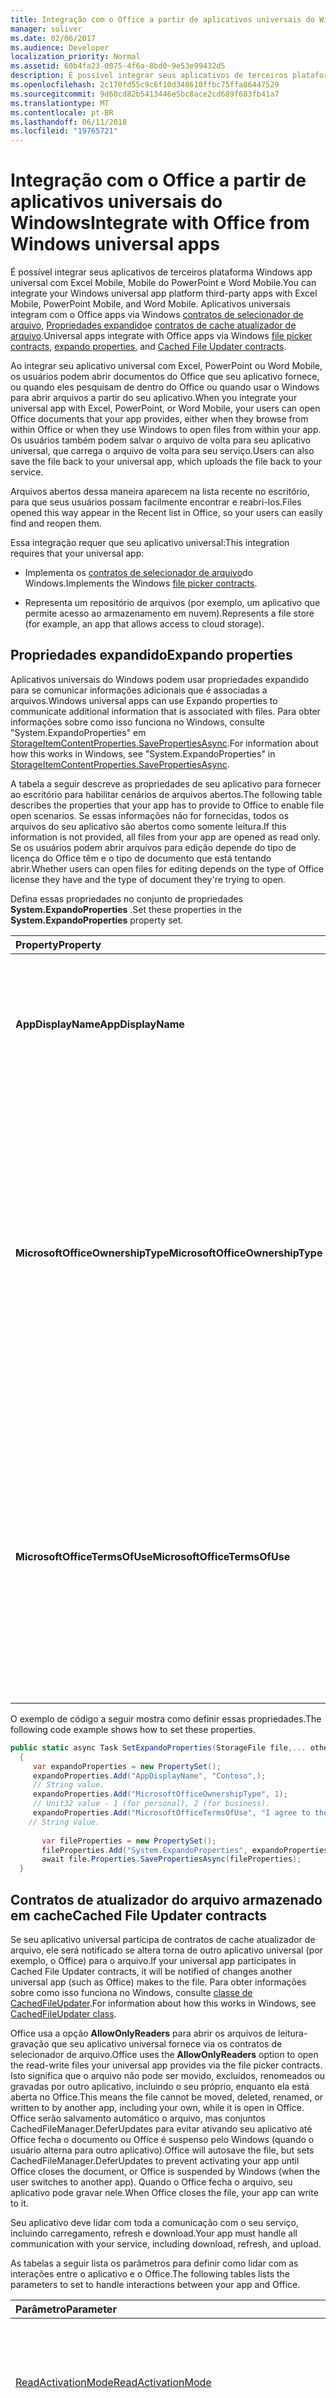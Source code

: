 ```yaml
---
title: Integração com o Office a partir de aplicativos universais do Windows
manager: soliver
ms.date: 02/06/2017
ms.audience: Developer
localization_priority: Normal
ms.assetid: 60b4fa23-0075-4f6a-8bd0-9e53e99432d5
description: É possível integrar seus aplicativos de terceiros plataforma Windows app universal com Excel Mobile, Mobile do PowerPoint e Word Mobile. Aplicativos universais integram-se com aplicativos do Office por meio de contratos de selecionador de arquivo do Windows, propriedades expandido e contratos de cache atualizador de arquivo.
ms.openlocfilehash: 2c170fd55c9c6f10d348610ffbc75ffa86447529
ms.sourcegitcommit: 9d60cd82b5413446e5bc8ace2cd689f683fb41a7
ms.translationtype: MT
ms.contentlocale: pt-BR
ms.lasthandoff: 06/11/2018
ms.locfileid: "19765721"
---
```

# <a name="integrate-with-office-from-windows-universal-apps"></a><span data-ttu-id="b1ed4-104">Integração com o Office a partir de aplicativos universais do Windows</span><span class="sxs-lookup"><span data-stu-id="b1ed4-104">Integrate with Office from Windows universal apps</span></span>

<span data-ttu-id="b1ed4-105">É possível integrar seus aplicativos de terceiros plataforma Windows app universal com Excel Mobile, Mobile do PowerPoint e Word Mobile.</span><span class="sxs-lookup"><span data-stu-id="b1ed4-105">You can integrate your Windows universal app platform third-party apps with Excel Mobile, PowerPoint Mobile, and Word Mobile.</span></span> <span data-ttu-id="b1ed4-106">Aplicativos universais integram com o Office apps via Windows [contratos de selecionador de arquivo](https://msdn.microsoft.com/en-us/library/windows/apps/hh465174.aspx), [Propriedades expandido](https://msdn.microsoft.com/en-us/library/windows/apps/xaml/hh770655.aspx)e [contratos de cache atualizador de arquivo](https://msdn.microsoft.com/en-us/library/windows/apps/windows.storage.provider.cachedfileupdater.aspx).</span><span class="sxs-lookup"><span data-stu-id="b1ed4-106">Universal apps integrate with Office apps via Windows [file picker contracts](https://msdn.microsoft.com/en-us/library/windows/apps/hh465174.aspx), [expando properties](https://msdn.microsoft.com/en-us/library/windows/apps/xaml/hh770655.aspx), and [Cached File Updater contracts](https://msdn.microsoft.com/en-us/library/windows/apps/windows.storage.provider.cachedfileupdater.aspx).</span></span>
  
<span data-ttu-id="b1ed4-107">Ao integrar seu aplicativo universal com Excel, PowerPoint ou Word Mobile, os usuários podem abrir documentos do Office que seu aplicativo fornece, ou quando eles pesquisam de dentro do Office ou quando usar o Windows para abrir arquivos a partir do seu aplicativo.</span><span class="sxs-lookup"><span data-stu-id="b1ed4-107">When you integrate your universal app with Excel, PowerPoint, or Word Mobile, your users can open Office documents that your app provides, either when they browse from within Office or when they use Windows to open files from within your app.</span></span> <span data-ttu-id="b1ed4-108">Os usuários também podem salvar o arquivo de volta para seu aplicativo universal, que carrega o arquivo de volta para seu serviço.</span><span class="sxs-lookup"><span data-stu-id="b1ed4-108">Users can also save the file back to your universal app, which uploads the file back to your service.</span></span>
  
<span data-ttu-id="b1ed4-109">Arquivos abertos dessa maneira aparecem na lista recente no escritório, para que seus usuários possam facilmente encontrar e reabri-los.</span><span class="sxs-lookup"><span data-stu-id="b1ed4-109">Files opened this way appear in the Recent list in Office, so your users can easily find and reopen them.</span></span>
  
<span data-ttu-id="b1ed4-110">Essa integração requer que seu aplicativo universal:</span><span class="sxs-lookup"><span data-stu-id="b1ed4-110">This integration requires that your universal app:</span></span>
    
- <span data-ttu-id="b1ed4-111">Implementa os [contratos de selecionador de arquivo](https://msdn.microsoft.com/en-us/library/windows/apps/hh465174.aspx)do Windows.</span><span class="sxs-lookup"><span data-stu-id="b1ed4-111">Implements the Windows [file picker contracts](https://msdn.microsoft.com/en-us/library/windows/apps/hh465174.aspx).</span></span>
    
- <span data-ttu-id="b1ed4-112">Representa um repositório de arquivos (por exemplo, um aplicativo que permite acesso ao armazenamento em nuvem).</span><span class="sxs-lookup"><span data-stu-id="b1ed4-112">Represents a file store (for example, an app that allows access to cloud storage).</span></span>
    
## <a name="expando-properties"></a><span data-ttu-id="b1ed4-113">Propriedades expandido</span><span class="sxs-lookup"><span data-stu-id="b1ed4-113">Expando properties</span></span>

<span data-ttu-id="b1ed4-114">Aplicativos universais do Windows podem usar propriedades expandido para se comunicar informações adicionais que é associadas a arquivos.</span><span class="sxs-lookup"><span data-stu-id="b1ed4-114">Windows universal apps can use Expando properties to communicate additional information that is associated with files.</span></span> <span data-ttu-id="b1ed4-115">Para obter informações sobre como isso funciona no Windows, consulte "System.ExpandoProperties" em [StorageItemContentProperties.SavePropertiesAsync](https://msdn.microsoft.com/en-us/library/windows/apps/xaml/hh770655.aspx).</span><span class="sxs-lookup"><span data-stu-id="b1ed4-115">For information about how this works in Windows, see "System.ExpandoProperties" in [StorageItemContentProperties.SavePropertiesAsync](https://msdn.microsoft.com/en-us/library/windows/apps/xaml/hh770655.aspx).</span></span>
  
<span data-ttu-id="b1ed4-116">A tabela a seguir descreve as propriedades de seu aplicativo para fornecer ao escritório para habilitar cenários de arquivos abertos.</span><span class="sxs-lookup"><span data-stu-id="b1ed4-116">The following table describes the properties that your app has to provide to Office to enable file open scenarios.</span></span> <span data-ttu-id="b1ed4-117">Se essas informações não for fornecidas, todos os arquivos do seu aplicativo são abertos como somente leitura.</span><span class="sxs-lookup"><span data-stu-id="b1ed4-117">If this information is not provided, all files from your app are opened as read only.</span></span> <span data-ttu-id="b1ed4-118">Se os usuários podem abrir arquivos para edição depende do tipo de licença do Office têm e o tipo de documento que está tentando abrir.</span><span class="sxs-lookup"><span data-stu-id="b1ed4-118">Whether users can open files for editing depends on the type of Office license they have and the type of document they're trying to open.</span></span>
  
<span data-ttu-id="b1ed4-119">Defina essas propriedades no conjunto de propriedades **System.ExpandoProperties** .</span><span class="sxs-lookup"><span data-stu-id="b1ed4-119">Set these properties in the **System.ExpandoProperties** property set.</span></span> 
  
|<span data-ttu-id="b1ed4-120">**Property**</span><span class="sxs-lookup"><span data-stu-id="b1ed4-120">**Property**</span></span>|<span data-ttu-id="b1ed4-121">**Descrição**</span><span class="sxs-lookup"><span data-stu-id="b1ed4-121">**Description**</span></span>|<span data-ttu-id="b1ed4-122">**Type**</span><span class="sxs-lookup"><span data-stu-id="b1ed4-122">**Type**</span></span>|<span data-ttu-id="b1ed4-123">**Exemplo**</span><span class="sxs-lookup"><span data-stu-id="b1ed4-123">**Example**</span></span>|
|:-----|:-----|:-----|:-----|
|<span data-ttu-id="b1ed4-124">**AppDisplayName**</span><span class="sxs-lookup"><span data-stu-id="b1ed4-124">**AppDisplayName**</span></span> <br/> |<span data-ttu-id="b1ed4-125">Nome do provedor para exibir ao usuário.</span><span class="sxs-lookup"><span data-stu-id="b1ed4-125">Provider name to display to the user.</span></span> <span data-ttu-id="b1ed4-126">Aparece em vários locais no Office, como a lista de documentos recentes.</span><span class="sxs-lookup"><span data-stu-id="b1ed4-126">Appears in multiple places in Office, such as the recent document list.</span></span>  <br/> |<span data-ttu-id="b1ed4-127">Cadeia de caracteres</span><span class="sxs-lookup"><span data-stu-id="b1ed4-127">String</span></span>  <br/> |<span data-ttu-id="b1ed4-128">Contoso</span><span class="sxs-lookup"><span data-stu-id="b1ed4-128">Contoso</span></span>  <br/> |
|<span data-ttu-id="b1ed4-129">**MicrosoftOfficeOwnershipType**</span><span class="sxs-lookup"><span data-stu-id="b1ed4-129">**MicrosoftOfficeOwnershipType**</span></span> <br/> |<span data-ttu-id="b1ed4-130">Para licenciamento, indique se o local do documento/é trabalho/comercial ou pessoal/consumidor.</span><span class="sxs-lookup"><span data-stu-id="b1ed4-130">For licensing, indicate whether the document/location is Personal/Consumer or Work/Business.</span></span> <span data-ttu-id="b1ed4-131">Os valores permitidos são 1 (pessoais) e 2 (comercial).</span><span class="sxs-lookup"><span data-stu-id="b1ed4-131">Allowed values are 1 (personal) and 2 (business).</span></span> <span data-ttu-id="b1ed4-132">Por exemplo, se o arquivo do seu usuário é armazenado em negócios da Contoso, use o valor "2" para a empresa.</span><span class="sxs-lookup"><span data-stu-id="b1ed4-132">For example, if your user's file is stored in Contoso Business, use the value "2" for business.</span></span>  <br/> |<span data-ttu-id="b1ed4-133">Unit32</span><span class="sxs-lookup"><span data-stu-id="b1ed4-133">Unit32</span></span>  <br/> | <span data-ttu-id="b1ed4-134">1 ou 2</span><span class="sxs-lookup"><span data-stu-id="b1ed4-134">1 or 2</span></span>  <br/> <span data-ttu-id="b1ed4-135">Por exemplo, se o arquivo do seu usuário é armazenado em negócios da Contoso, esse arquivo deve marcado 2 para negócios.</span><span class="sxs-lookup"><span data-stu-id="b1ed4-135">For example, if your user's file is stored in Contoso Business, this file should be marked 2 for business.</span></span>  <br/> |
|<span data-ttu-id="b1ed4-136">**MicrosoftOfficeTermsOfUse**</span><span class="sxs-lookup"><span data-stu-id="b1ed4-136">**MicrosoftOfficeTermsOfUse**</span></span> <br/> |<span data-ttu-id="b1ed4-137">Texto legal para declarar que as informações fornecidas são precisas por nossos termos de uso.</span><span class="sxs-lookup"><span data-stu-id="b1ed4-137">Legal text to declare that the information you provide is accurate per our terms of use.</span></span> <span data-ttu-id="b1ed4-138">Esse texto não é exibido ao usuário.</span><span class="sxs-lookup"><span data-stu-id="b1ed4-138">This text is not displayed to the user.</span></span> <span data-ttu-id="b1ed4-139">É um contrato entre você, o provedor de aplicativo e da Microsoft.</span><span class="sxs-lookup"><span data-stu-id="b1ed4-139">It is an agreement between you, the application provider, and Microsoft.</span></span>  <br/> <span data-ttu-id="b1ed4-140">Veja o seguinte para ver um exemplo.</span><span class="sxs-lookup"><span data-stu-id="b1ed4-140">See the following for an example.</span></span>  <br/> | <span data-ttu-id="b1ed4-141">Cadeia de caracteres</span><span class="sxs-lookup"><span data-stu-id="b1ed4-141">String</span></span>  <br/> | <span data-ttu-id="b1ed4-142">Eu concordar com os termos localizados em[https://go.microsoft.com/fwlink/p/?LinkId=528381](third-party-applications-integrating-with-office-mobile-products.md)</span><span class="sxs-lookup"><span data-stu-id="b1ed4-142">I agree to the terms located in [https://go.microsoft.com/fwlink/p/?LinkId=528381](third-party-applications-integrating-with-office-mobile-products.md)</span></span> <br/> |
   
<span data-ttu-id="b1ed4-143">O exemplo de código a seguir mostra como definir essas propriedades.</span><span class="sxs-lookup"><span data-stu-id="b1ed4-143">The following code example shows how to set these properties.</span></span>
  
```cs
public static async Task SetExpandoProperties(StorageFile file,... other params ...) 
  { 
     var expandoProperties = new PropertySet(); 
     expandoProperties.Add("AppDisplayName", "Contoso",);  
     // String value. 
     expandoProperties.Add("MicrosoftOfficeOwnershipType", 1);  
     // Unit32 value - 1 (for personal), 2 (for business).  
     expandoProperties.Add("MicrosoftOfficeTermsOfUse", "I agree to the terms located at https://go.microsoft.com/fwlink/p/?LinkId=528381");   
    // String value. 
          
       var fileProperties = new PropertySet(); 
       fileProperties.Add("System.ExpandoProperties", expandoProperties); 
       await file.Properties.SavePropertiesAsync(fileProperties); 
  } 

```

## <a name="cached-file-updater-contracts"></a><span data-ttu-id="b1ed4-144">Contratos de atualizador do arquivo armazenado em cache</span><span class="sxs-lookup"><span data-stu-id="b1ed4-144">Cached File Updater contracts</span></span>

<span data-ttu-id="b1ed4-145">Se seu aplicativo universal participa de contratos de cache atualizador de arquivo, ele será notificado se altera torna de outro aplicativo universal (por exemplo, o Office) para o arquivo.</span><span class="sxs-lookup"><span data-stu-id="b1ed4-145">If your universal app participates in Cached File Updater contracts, it will be notified of changes another universal app (such as Office) makes to the file.</span></span> <span data-ttu-id="b1ed4-146">Para obter informações sobre como isso funciona no Windows, consulte [classe de CachedFileUpdater](https://msdn.microsoft.com/en-us/library/windows/apps/windows.storage.provider.cachedfileupdater.aspx).</span><span class="sxs-lookup"><span data-stu-id="b1ed4-146">For information about how this works in Windows, see [CachedFileUpdater class](https://msdn.microsoft.com/en-us/library/windows/apps/windows.storage.provider.cachedfileupdater.aspx).</span></span>
  
<span data-ttu-id="b1ed4-147">Office usa a opção **AllowOnlyReaders** para abrir os arquivos de leitura-gravação que seu aplicativo universal fornece via os contratos de selecionador de arquivo.</span><span class="sxs-lookup"><span data-stu-id="b1ed4-147">Office uses the **AllowOnlyReaders** option to open the read-write files your universal app provides via the file picker contracts.</span></span> <span data-ttu-id="b1ed4-148">Isto significa que o arquivo não pode ser movido, excluídos, renomeados ou gravadas por outro aplicativo, incluindo o seu próprio, enquanto ela está aberta no Office.</span><span class="sxs-lookup"><span data-stu-id="b1ed4-148">This means the file cannot be moved, deleted, renamed, or written to by another app, including your own, while it is open in Office.</span></span> <span data-ttu-id="b1ed4-149">Office serão salvamento automático o arquivo, mas conjuntos CachedFileManager.DeferUpdates para evitar ativando seu aplicativo até Office fecha o documento ou Office é suspenso pelo Windows (quando o usuário alterna para outro aplicativo).</span><span class="sxs-lookup"><span data-stu-id="b1ed4-149">Office will autosave the file, but sets CachedFileManager.DeferUpdates to prevent activating your app until Office closes the document, or Office is suspended by Windows (when the user switches to another app).</span></span> <span data-ttu-id="b1ed4-150">Quando o Office fecha o arquivo, seu aplicativo pode gravar nele.</span><span class="sxs-lookup"><span data-stu-id="b1ed4-150">When Office closes the file, your app can write to it.</span></span> 
  
<span data-ttu-id="b1ed4-151">Seu aplicativo deve lidar com toda a comunicação com o seu serviço, incluindo carregamento, refresh e download.</span><span class="sxs-lookup"><span data-stu-id="b1ed4-151">Your app must handle all communication with your service, including download, refresh, and upload.</span></span>
  
<span data-ttu-id="b1ed4-152">As tabelas a seguir lista os parâmetros para definir como lidar com as interações entre o aplicativo e o Office.</span><span class="sxs-lookup"><span data-stu-id="b1ed4-152">The following tables lists the parameters to set to handle interactions between your app and Office.</span></span>
  
|<span data-ttu-id="b1ed4-153">**Parâmetro**</span><span class="sxs-lookup"><span data-stu-id="b1ed4-153">**Parameter**</span></span>|<span data-ttu-id="b1ed4-154">**Descrição**</span><span class="sxs-lookup"><span data-stu-id="b1ed4-154">**Description**</span></span>|
|:-----|:-----|
|[<span data-ttu-id="b1ed4-155">ReadActivationMode</span><span class="sxs-lookup"><span data-stu-id="b1ed4-155">ReadActivationMode</span></span>](https://msdn.microsoft.com/en-us/library/windows/apps/windows.storage.provider.readactivationmode.aspx) <br/> |<span data-ttu-id="b1ed4-156">Defina **BeforeAccess** para permitir que o seu aplicativo atualizar o arquivo antes de enviá-lo ao escritório.</span><span class="sxs-lookup"><span data-stu-id="b1ed4-156">Set **BeforeAccess** to allow your app to update the file before it sends it to Office.</span></span>  <br/> |
|[<span data-ttu-id="b1ed4-157">WriteActivationMode</span><span class="sxs-lookup"><span data-stu-id="b1ed4-157">WriteActivationMode</span></span>](https://msdn.microsoft.com/en-us/library/windows/apps/windows.storage.provider.writeactivationmode.aspx) <br/> |<span data-ttu-id="b1ed4-158">Defina **ReadOnly** para tornar o arquivo somente leitura.</span><span class="sxs-lookup"><span data-stu-id="b1ed4-158">Set **ReadOnly** to make the file read only.</span></span> <span data-ttu-id="b1ed4-159">Defina **AfterWrite** para garantir que seu aplicativo será acionado pelo CacheFileUpdater quando o Office for concluído com o arquivo.</span><span class="sxs-lookup"><span data-stu-id="b1ed4-159">Set **AfterWrite** to ensure that your app will be triggered by the CacheFileUpdater when Office is finished with the file.</span></span><br/><br/><span data-ttu-id="b1ed4-160">**Observação**: se você não definir **AfterWrite**, seu aplicativo não será notificado para carregar as alterações, que significa que as alterações do usuário só será locais.</span><span class="sxs-lookup"><span data-stu-id="b1ed4-160">**NOTE**: If you do not set **AfterWrite**, your app will not be notified to upload the changes, which means that the user's changes will only be local.</span></span>           |
|[<span data-ttu-id="b1ed4-161">CachedFileOptions.RequireUpdateOnAccess</span><span class="sxs-lookup"><span data-stu-id="b1ed4-161">CachedFileOptions.RequireUpdateOnAccess</span></span>](https://msdn.microsoft.com/en-us/library/windows/apps/windows.storage.provider.cachedfileoptions.aspx) <br/> |<span data-ttu-id="b1ed4-162">Defina essa propriedade para garantir que o seu aplicativo pode atualizar o arquivo quando um usuário acessa-lo da lista recente.</span><span class="sxs-lookup"><span data-stu-id="b1ed4-162">Set this property to ensure that your app can update the file when a user accesses it from the Recent list.</span></span>  <br/> |
   
## <a name="invoking-office-from-your-app"></a><span data-ttu-id="b1ed4-163">Office de invocação do seu aplicativo</span><span class="sxs-lookup"><span data-stu-id="b1ed4-163">Invoking Office from your app</span></span>

<span data-ttu-id="b1ed4-164">Quando um usuário abre um documento do Office a partir de seu aplicativo, o documento pode abrir no Excel Mobile, Mobile do PowerPoint e Word Mobile.</span><span class="sxs-lookup"><span data-stu-id="b1ed4-164">When a user opens an Office document from your app, the document can open in Excel Mobile, PowerPoint Mobile, and Word Mobile.</span></span> <span data-ttu-id="b1ed4-165">Por exemplo, quando um usuário seleciona um \*arquivo. docx no seu aplicativo, o Word Mobile inicia com o \*arquivo. docx aberto.</span><span class="sxs-lookup"><span data-stu-id="b1ed4-165">For example, when a user selects a \*.docx file in your app, Word Mobile launches with the \*.docx file opened.</span></span> <span data-ttu-id="b1ed4-166">O aplicativo do Office que abre se baseia em qual aplicativo usuário associado com o tipo de arquivo.</span><span class="sxs-lookup"><span data-stu-id="b1ed4-166">The Office app that opens is based on which app the user associated with the file type.</span></span>
  
<span data-ttu-id="b1ed4-167">Para abrir um arquivo do seu aplicativo no escritório, é recomendável que você use **LaunchFileAsync()** para iniciar o arquivo.</span><span class="sxs-lookup"><span data-stu-id="b1ed4-167">To open a file from your app in Office, we recommend that you use **LaunchFileAsync()** to launch the file.</span></span> <span data-ttu-id="b1ed4-168">Não recomendamos que você use **LaunchUriAsync()** para iniciar o arquivo, pois isso fará com que o aplicativo registrado para o esquema de URI para início (o navegador), em vez do Office.</span><span class="sxs-lookup"><span data-stu-id="b1ed4-168">We don't recommend that you use **LaunchUriAsync()** to launch the file because that will cause the application registered for the URI scheme to launch (the browser) instead of Office.</span></span> <span data-ttu-id="b1ed4-169">Embora **LaunchUriAsync()** com a opção **LauncherOptions.ContentType()** pode chamar Office, neste caso o arquivo aberto está marcado como temporário e é somente leitura no Office.</span><span class="sxs-lookup"><span data-stu-id="b1ed4-169">Although **LaunchUriAsync()** with the **LauncherOptions.ContentType()** option can invoke Office, in this case the file opened is marked as temporary and is read-only in Office.</span></span> 
  
<span data-ttu-id="b1ed4-170">Para obter mais informações, consulte [classe de iniciador](https://msdn.microsoft.com/en-us/library/windows/apps/windows.system.launcher.aspx).</span><span class="sxs-lookup"><span data-stu-id="b1ed4-170">For more information, see [Launcher class](https://msdn.microsoft.com/en-us/library/windows/apps/windows.system.launcher.aspx).</span></span>
  
## <a name="temporary-and-read-only-files"></a><span data-ttu-id="b1ed4-171">Arquivos temporários e somente leitura</span><span class="sxs-lookup"><span data-stu-id="b1ed4-171">Temporary and read-only files</span></span>

<span data-ttu-id="b1ed4-172">Defina o atributo **FILE_ATTRIBUTE_TEMPORARY** arquivos temporários e o atributo **FILE_ATTRIBUTE_READONLY** em arquivos somente leitura em seu aplicativo.</span><span class="sxs-lookup"><span data-stu-id="b1ed4-172">Set the **FILE_ATTRIBUTE_TEMPORARY** attribute on temporary files and the **FILE_ATTRIBUTE_READONLY** attribute on read-only files in your app.</span></span> 
  
<span data-ttu-id="b1ed4-173">Arquivos com os atributos **FILE_ATTRIBUTE_TEMPORARY** ou **FILE_ATTRIBUTE_READONLY** definir abertos como somente leitura no Office.</span><span class="sxs-lookup"><span data-stu-id="b1ed4-173">Files that have the **FILE_ATTRIBUTE_TEMPORARY** or **FILE_ATTRIBUTE_READONLY** attributes set open as read-only in Office.</span></span> <span data-ttu-id="b1ed4-174">O **FILE_ATTRIBUTE_TEMPORARY** também impede que o arquivo que aparecem na lista recente.</span><span class="sxs-lookup"><span data-stu-id="b1ed4-174">The **FILE_ATTRIBUTE_TEMPORARY** also prevents the file from appearing in the Recent list.</span></span> 
  
<span data-ttu-id="b1ed4-175">Para obter mais informações sobre os atributos de arquivo, consulte a [função de SetFileAttributes](https://msdn.microsoft.com/en-us/library/windows/desktop/aa365535%28v=vs.85%29.aspx).</span><span class="sxs-lookup"><span data-stu-id="b1ed4-175">For more information about file attributes, see [SetFileAttributes function](https://msdn.microsoft.com/en-us/library/windows/desktop/aa365535%28v=vs.85%29.aspx).</span></span>
  
## <a name="other-best-practices"></a><span data-ttu-id="b1ed4-176">Outras práticas recomendadas</span><span class="sxs-lookup"><span data-stu-id="b1ed4-176">Other best practices</span></span>

<span data-ttu-id="b1ed4-177">Para otimizar a consistência de arquivo, por exemplo quando edições conflitantes ou erros ocorrem, aplique as seguintes práticas recomendadas:</span><span class="sxs-lookup"><span data-stu-id="b1ed4-177">To optimize for file consistency, for example when conflicting edits or errors occur, apply the following best practices:</span></span>
  
- <span data-ttu-id="b1ed4-178">Evitar conflitos de salvamento.</span><span class="sxs-lookup"><span data-stu-id="b1ed4-178">Prevent save conflicts.</span></span>
    
  - <span data-ttu-id="b1ed4-179">Pausar carrega quando ocorrem de conflitos de servidor para evitar a bifurcação (somente bifurcação quando o Office não tem mais um arquivo de gravação abrir).</span><span class="sxs-lookup"><span data-stu-id="b1ed4-179">Pause uploads when server conflicts occur to avoid forking (only fork when Office no longer has a write file open).</span></span> <span data-ttu-id="b1ed4-180">Normalmente, se um arquivo do seu aplicativo estiver aberto no Office, seu aplicativo será ativado somente quando o escritório fecha ou está suspenso pelo Windows.</span><span class="sxs-lookup"><span data-stu-id="b1ed4-180">Typically, if a file from your app is open in Office, your app is activated only when Office closes or is suspended by Windows.</span></span>
    
  - <span data-ttu-id="b1ed4-181">Se você precisar de UI para lidar com conflitos, implemente notificações da proposta.</span><span class="sxs-lookup"><span data-stu-id="b1ed4-181">If you need UI to handle conflicts, implement toast notifications.</span></span> <span data-ttu-id="b1ed4-182">UI completa não está disponível quando o Office é suspenso.</span><span class="sxs-lookup"><span data-stu-id="b1ed4-182">Full UI is not available when Office is suspended.</span></span>
    
- <span data-ttu-id="b1ed4-183">Lidar com erros.</span><span class="sxs-lookup"><span data-stu-id="b1ed4-183">Handle errors.</span></span>
    
  - <span data-ttu-id="b1ed4-184">Quando um bloqueio for liberado, notificar os usuários sobre o conflito e fornecer um caminho para resolvê-lo no seu aplicativo.</span><span class="sxs-lookup"><span data-stu-id="b1ed4-184">When a lock is released, notify users of the conflict and provide a path to resolve it within your app.</span></span>
    
## <a name="see-also"></a><span data-ttu-id="b1ed4-185">Confira também</span><span class="sxs-lookup"><span data-stu-id="b1ed4-185">See also</span></span>

- [<span data-ttu-id="b1ed4-186">Integração com o Office</span><span class="sxs-lookup"><span data-stu-id="b1ed4-186">Integrate with Office</span></span>](integrate-with-office.md)   
- [<span data-ttu-id="b1ed4-187">Integração com o Office de clientes de sincronização de Win32</span><span class="sxs-lookup"><span data-stu-id="b1ed4-187">Integrate with Office from Win32 sync clients</span></span>](integrate-with-office-from-win32-sync-clients.md)
    

